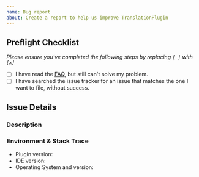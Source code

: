```yaml
---
name: Bug report
about: Create a report to help us improve TranslationPlugin
---
```


## Preflight Checklist
*Please ensure you've completed the following steps by replacing `[ ]` with `[x]`*

* [ ] I have read the [FAQ](https://github.com/YiiGuxing/TranslationPlugin#faq), but still can't solve my problem.
* [ ] I have searched the issue tracker for an issue that matches the one I want to file, without success.

## Issue Details

### Description
<!--
Please describe the problem in detail. Be sure to include:
  1. Steps to reproduce the problem.
  2. What happened.
  3. What you think the correct behavior should be.
  4. If applicable, add screenshots to help explain your problem.
-->

### Environment & Stack Trace
- Plugin version: <!-- x.x.x -->
- IDE version: <!-- IDEA 20xx.x.x -->
- Operating System and version: <!-- Windows 10 -->
<!-- (for crash)
- Stack Trace:
```
Paste stack trace here
```
-->
